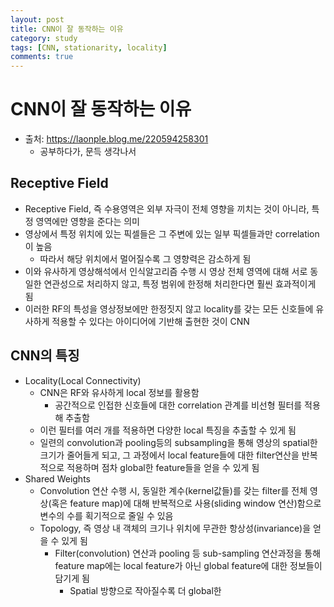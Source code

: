 ```yaml
---
layout: post
title: CNN이 잘 동작하는 이유
category: study
tags: [CNN, stationarity, locality]
comments: true
---
```


# CNN이 잘 동작하는 이유
- 출처: https://laonple.blog.me/220594258301
  - 공부하다가, 문득 생각나서 

## Receptive Field
- Receptive Field, 즉 수용영역은 외부 자극이 전체 영향을 끼치는 것이 아니라, 특정 영역에만 영향을 준다는 의미
- 영상에서 특정 위치에 있는 픽셀들은 그 주변에 있는 일부 픽셀들과만 correlation이 높음
  - 따라서 해당 위치에서 멀어질수록 그 영향력은 감소하게 됨
- 이와 유사하게 영상해석에서 인식알고리즘 수행 시 영상 전체 영역에 대해 서로 동일한 연관성으로 처리하지 않고, 특정 범위에 한정해 처리한다면 훨씬 효과적이게 됨
- 이러한 RF의 특성을 영상정보에만 한정짓지 않고 locality를 갖는 모든 신호들에 유사하게 적용할 수 있다는 아이디어에 기반해 출현한 것이 CNN

## CNN의 특징
- Locality(Local Connectivity)
  - CNN은 RF와 유사하게 local 정보를 활용함
    - 공간적으로 인접한 신호들에 대한 correlation 관계를 비선형 필터를 적용해 추출함
  - 이런 필터를 여러 개를 적용하면 다양한 local 특징을 추출할 수 있게 됨
  - 일련의 convolution과 pooling등의 subsampling을 통해 영상의 spatial한 크기가 줄어들게 되고, 그 과정에서 local feature들에 대한 filter연산을 반복적으로 적용하며 점차 global한 feature들을 얻을 수 있게 됨
- Shared Weights
  - Convolution 연산 수행 시, 동일한 계수(kernel값들)를 갖는 filter를 전체 영상(혹은 feature map)에 대해 반복적으로 사용(sliding window 연산)함으로 변수의 수를 획기적으로 줄일 수 있음
  - Topology, 즉 영상 내 객체의 크기나 위치에 무관한 항상성(invariance)을 얻을 수 있게 됨
    - Filter(convolution) 연산과 pooling 등 sub-sampling 연산과정을 통해 feature map에는 local feature가 아닌 global feature에 대한 정보들이 담기게 됨
      - Spatial 방향으로 작아질수록 더 global한 
